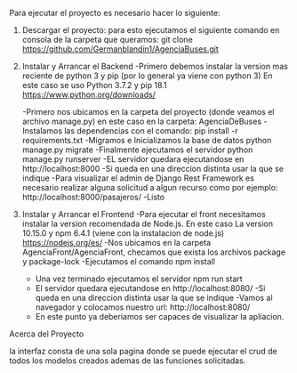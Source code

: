 Para ejecutar el proyecto es necesario hacer lo siguiente:

1) Descargar el proyecto: para esto ejecutamos el siguiente comando en consola de la carpeta que queramos:
    git clone https://github.com/Germanblandin1/AgenciaBuses.git

2) Instalar y Arrancar el Backend
    -Primero debemos instalar la version mas reciente de python 3 y pip (por lo general ya viene con python 3) En este caso se uso Python 3.7.2 y pip 18.1 
    https://www.python.org/downloads/

    -Primero nos ubicamos en la carpeta del proyecto (donde veamos el archivo manage.py) en este caso en la carpeta:
        AgenciaDeBuses
    -Instalamos las dependencias con el comando:
        pip install -r requirements.txt
    -Migramos e Inicializamos la base de datos
        python manage.py migrate
    -Finalmente ejecutamos el servidor
        python manage.py runserver
    -EL servidor quedara ejecutandose en 
        http://localhost:8000
    -Si queda en una direccion distinta usar la que se indique
    -Para visualizar el admin de Django Rest Framework es necesario realizar alguna solicitud a algun recurso como por ejemplo:
        http://localhost:8000/pasajeros/
    -Listo

3) Instalar y Arrancar el Frontend
    -Para ejecutar el front necesitamos instalar la version recomendada de Node.js. En este caso
     La version 10.15.0 y npm 6.4.1 (viene con la instalacion de node.js)
        https://nodejs.org/es/
    -Nos ubicamos en la carpeta AgenciaFront/AgenciaFront, checamos que exista los archivos package y package-lock
    -Ejecutamos el comando
        npm install
    - Una vez terminado ejecutamos el servidor
        npm run start
    - El servidor quedara ejecutandose en 
        http://localhost:8080/
    -Si queda en una direccion distinta usar la que se indique
    -Vamos al navegador y colocamos nuestro url:
        http://localhost:8080/
    - En este punto ya deberiamos ser capaces de visualizar la apliacion.

Acerca del Proyecto

la interfaz consta de una sola pagina donde se puede ejecutar el crud de todos los modelos creados
ademas de las funciones solicitadas.


